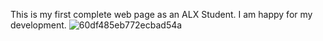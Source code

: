 This is my first complete web page as an ALX Student. I am happy for my development. 
![60df485eb772ecbad54a](https://github.com/Bigkuez/headphones/assets/138210720/9b6843f3-ce94-4143-9d46-33d699a5e814)
